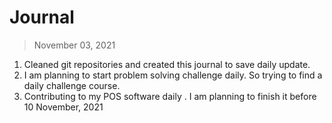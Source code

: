 # Journal
> November 03, 2021
1. Cleaned git repositories and created this journal to save daily update.
2. I am planning to start problem solving challenge daily. So trying to find a daily challenge course.
3. Contributing to my POS software daily . I am planning to finish it before  10 November, 2021
